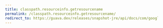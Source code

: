```yaml
---
title: classpath.resourceinfo.getresourcename
permalink: /classpath.resourceinfo.getresourcename/
redirect_to: https://guava.dev/releases/snapshot-jre/api/docs/com/google/common/reflect/ClassPath.ResourceInfo.html#getResourceName--
---
```

